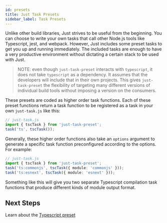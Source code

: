 ```yaml
---
id: presets
title: Just Task Presets
sidebar_label: Task Presets
---
```


Unlike other build libraries, Just strives to be useful from the beginning. You can choose to write your own tasks that call other Node.js tools like Typescript, jest, and webpack. However, Just includes some preset tasks to get you up and running immediately. The included tasks are enough to have a very productive environment without dictating a certain stack to be used with Just.

> NOTE: even though `just-task-preset` interacts with `typescript`, it does not take `typescript` as a dependency. It assumes that the developers will include that in their own projects. This gives `just-task-preset` the flexibility of targeting many different versions of individual build tools without imposing a version on the consumers.

These presets are coded as higher order task functions. Each of these preset functions return a task function to be registered as a task in your own `just-task.js` like this:

```ts
// just-task.js
import { tscTask } from 'just-task-preset';
task('ts', tscTask());
```

Generally, these higher order functions also take an `options` argument to generate a specific task function preconfigured according to the options. For example:

```ts
// just-task.js
import { tscTask } from 'just-task-preset';
task('ts:commonjs', tscTask({ module: 'commonjs' }));
task('ts:esnext', tscTask({ module: 'esnext' }));
```

Something like this will give you two separate Typescript compilation task functions that produce different kinds of module output format.

## Next Steps

Learn about the [Typescript preset](preset-ts.md)
